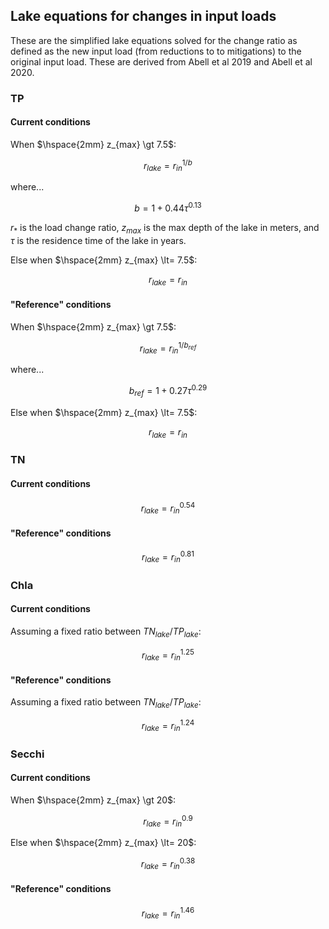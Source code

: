 ## Lake equations for changes in input loads
These are the simplified lake equations solved for the change ratio as defined as the new input load (from reductions to to mitigations) to the original input load. These are derived from Abell et al 2019 and Abell et al 2020.

### TP
#### Current conditions
When $\hspace{2mm} z_{max} \gt 7.5$:

$$
r_{lake} = r_{in}^{1/b}
$$

where...

$$
b = 1 + 0.44 \tau^{0.13}
$$

$r_{*}$ is the load change ratio, $z_{max}$ is the max depth of the lake in meters, and $\tau$ is the residence time of the lake in years.

Else when $\hspace{2mm} z_{max} \lt= 7.5$:

$$
r_{lake} = r_{in}
$$

#### "Reference" conditions
When $\hspace{2mm} z_{max} \gt 7.5$:

$$
r_{lake} = r_{in}^{1/b_{ref}}
$$

where...

$$
b_{ref} = 1 + 0.27 \tau^{0.29}
$$

Else when $\hspace{2mm} z_{max} \lt= 7.5$:

$$
r_{lake} = r_{in}
$$

### TN
#### Current conditions

$$
r_{lake} = r_{in}^{0.54}
$$

#### "Reference" conditions

$$
r_{lake} = r_{in}^{0.81}
$$

### Chla
#### Current conditions
Assuming a fixed ratio between $TN_{lake}/TP_{lake}$:

$$
r_{lake} = r_{in}^{1.25}
$$

#### "Reference" conditions
Assuming a fixed ratio between $TN_{lake}/TP_{lake}$:

$$
r_{lake} = r_{in}^{1.24}
$$

### Secchi
#### Current conditions
When $\hspace{2mm} z_{max} \gt 20$:

$$
r_{lake} = r_{in}^{0.9}
$$

Else when $\hspace{2mm} z_{max} \lt= 20$:

$$
r_{lake} = r_{in}^{0.38}
$$

#### "Reference" conditions

$$
r_{lake} = r_{in}^{1.46}
$$










































